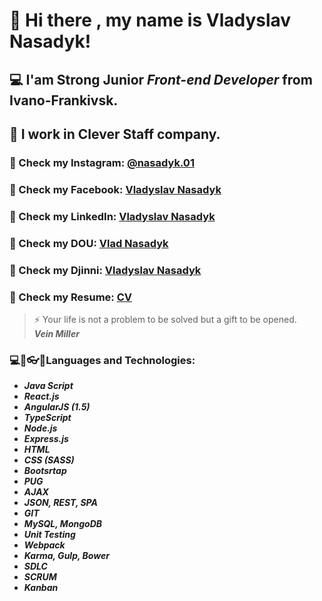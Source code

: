 # 👋 Hi there , my name is **Vladyslav Nasadyk**!
## 💻 I'am Strong Junior *Front-end Developer* from Ivano-Frankivsk.
## 👔 I work in Clever Staff company.
### 💬 Check my Instagram: [@nasadyk.01](https://www.instagram.com/nasadyk.01/)
### 💬 Check my Facebook: [Vladyslav Nasadyk](https://www.facebook.com/profile.php?id=100008475994569)
### 💬 Check my LinkedIn: [Vladyslav Nasadyk](https://www.linkedin.com/in/vladyslav-nasadyk-5a947b1bb/)
### 💬 Check my DOU: [Vlad Nasadyk](https://dou.ua/users/vlad-nasadyk/)
### 💬 Check my Djinni: [Vladyslav Nasadyk](https://djinni.co/q/b1e544ba2f/)
### 💬 Check my Resume: [CV](https://drive.google.com/file/d/1GRCIs2SWboy9iix2FeyMJC9jCUkIEXJz/view?usp=sharing)
> ⚡ Your life is not a problem to be solved but a gift to be opened. <br/>
> ***Vein Miller***
### ​💻​💾​👓​👔​ Languages and Technologies:
- ***Java Script*** <br/>
- ***React.js*** <br/>
- ***AngularJS (1.5)*** <br/>
- ***TypeScript*** <br/>
- ***Node.js*** <br/>
- ***Express.js*** <br/>
- ***HTML*** <br/> 
- ***CSS (SASS)*** <br/>
- ***Bootsrtap*** <br/>
- ***PUG*** <br/>
- ***AJAX*** <br/>
- ***JSON, REST, SPA*** <br/>
- ***GIT*** <br/>
- ***MySQL, MongoDB*** <br/>
- ***Unit Testing*** <br/>
- ***Webpack*** <br/>
- ***Karma, Gulp, Bower*** <br/>
- ***SDLC*** <br/>
- ***SCRUM*** <br/>
- ***Kanban*** <br/>
